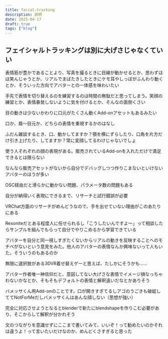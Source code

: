 ```yaml
---
title: facial-tracking
description: 説明
date: 2025-04-17
draft: true
tags: ["blog"]
---
```


## フェイシャルトラッキングは別に大げさじゃなくていい
表情筋が豊かであることより、写真を撮るときに目線が動かせるとか、思わずほほ笑んじゃうとか、リアルでまばたきしたときにケモ耳やしっぽがふんわり動くとか、そういった方向でアバターとの一体感を味わいたい

手先で表情を切り替えるのを練習するのは時間の無駄だと思ってしまう。笑顔の練習とか、表情暴発しないように気を付けるとか、そんなの面倒くさい

目の動きは少ないかわりに口元がたくさん動くAdd-onアセットもあるみたい

口か、眉～目元か、どちらの表情を重視するかのはなし

ふだん雑談するとき、口、動かしてますか？顎を横にずらしたり、口角を片方だけ引き上げたり、してますか？常に変顔してるわけじゃないでしょ

使う人それぞれの顔の表現がある。販売されているAdd-onを入れただけで満足できるとは限らない

なんなら販売アセットがないから自分でデバッグしつつ作りこまないといけないアバターのほうが多い

OSC経由だと滑らかに動かない問題、パラメータ数の問題もある

自分が納得いく表現にできるまで、リサーチと試行錯誤が必要

VRChat方面のリサーチがめんどうなので、手を出せていない理由がこのあたりにある

Resoniteだとある程度人に任せられるし「こうしたいんですよ～」って相談したらサンプルを組んでもらって自分でやりこめるから学習できている

アバターを自分と同一視しすぎたくないからリアルの動きを反映することへのモチベがないという意見をみた。他人のアバターの表情なんか興味ないって人もいた。そういうのもあるのか

無限に選択肢がある3DVR着せ替えゲーと思えば、たしかにそうかも……

アバター作者唯一神信仰だと、意図してない大げさな表情でイメージ損なっちゃわないかなとか、そもそもデフォルトの表情と解釈違いだなとかありそう

バメッサくん用Add-onのことです。口が開きすぎてるしアゴのうごきも破綻しててNotForMeだしバメッサくんはあんな顔しない（思想が強い）

完全に対応させようとなるとblenderで新たにblendshapeを作りこむ必要があり、そこからして解釈が分かれそう

文のつながりを意識せずにここまで書いてみて、いいぞ！って勧めたいのかそれは違うよ！って言いたいだけなのか、めんどくさすぎると思った

